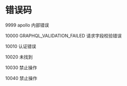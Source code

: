 # 错误码

9999 apollo 内部错误

10000 GRAPHQL_VALIDATION_FAILED 请求字段校验错误

10010 认证错误

10020 未找到

10030 禁止操作

10040 禁止操作
